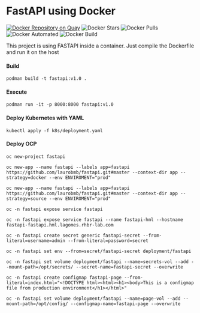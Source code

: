 # FastAPI using Docker

[![Docker Repository on Quay](https://quay.io/repository/laurobmb/python_fastapi/status "Docker Repository on Quay")](https://quay.io/repository/laurobmb/python_fastapi)
![Docker Stars](https://img.shields.io/docker/stars/laurobmb/fastapi.svg)
![Docker Pulls](https://img.shields.io/docker/pulls/laurobmb/fastapi.svg)
![Docker Automated](https://img.shields.io/docker/automated/laurobmb/fastapi.svg)
![Docker Build](https://img.shields.io/docker/build/laurobmb/fastapi.svg)

This project is using FASTAPI inside a container. Just compile the Dockerfile and run it on the host

#### Build
    podman build -t fastapi:v1.0 .
#### Execute
    podman run -it -p 8000:8000 fastapi:v1.0
#### Deploy Kubernetes with YAML
    kubectl apply -f k8s/deployment.yaml
#### Deploy OCP
    oc new-project fastapi
    
    oc new-app --name fastapi --labels app=fastapi https://github.com/laurobmb/fastapi.git#master --context-dir app --strategy=docker --env ENVIROMENT="prod"

    oc new-app --name fastapi --labels app=fastapi https://github.com/laurobmb/fastapi.git#master --context-dir app --strategy=source --env ENVIROMENT="prod"

    oc -n fastapi expose service fastapi
    
    oc -n fastapi expose service fastapi --name fastapi-hml --hostname fastapi-fastapi.hml.lagomes.rhbr-lab.com

    oc -n fastapi create secret generic fastapi-secret --from-literal=username=admin --from-literal=password=secret
    
    oc -n fastapi set env --from=secret/fastapi-secret deployment/fastapi

    oc -n fastapi set volume deployment/fastapi --name=secrets-vol --add --mount-path=/opt/secrets/ --secret-name=fastapi-secret --overwrite

    oc -n fastapi create configmap fastapi-page --from-literal=index.html="<!DOCTYPE html><html><h1><body>This is a configmap file from production environment</h1></html>"

    oc -n fastapi set volume deployment/fastapi --name=page-vol --add --mount-path=/opt/config/ --configmap-name=fastapi-page --overwrite


